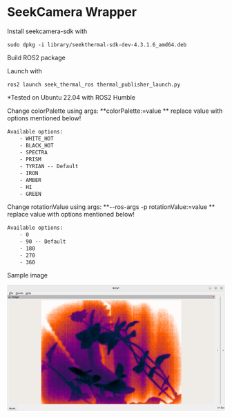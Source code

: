 # SeekCamera Wrapper

Install seekcamera-sdk with

    sudo dpkg -i library/seekthermal-sdk-dev-4.3.1.6_amd64.deb

Build ROS2 package

Launch with

    ros2 launch seek_thermal_ros thermal_publisher_launch.py

*Tested on Ubuntu 22.04 with ROS2 Humble

Change colorPalette using args: **colorPalette:=value ** replace value with options mentioned below!

    Available options:
        - WHITE_HOT
        - BLACK_HOT
        - SPECTRA
        - PRISM
        - TYRIAN -- Default
        - IRON
        - AMBER
        - HI
        - GREEN

Change rotationValue using args: **--ros-args -p rotationValue:=value ** replace value with options mentioned below!

    Available options:
        - 0
        - 90 -- Default
        - 180
        - 270
        - 360

Sample image

![Sample RVIZ2](extras/images/sample_rviz2.png?raw=true "Sample RVIZ2")